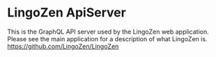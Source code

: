# LingoZen ApiServer

This is the GraphQL API server used by the LingoZen web application. Please see the main application for a description of what LingoZen is.
https://github.com/LingoZen/LingoZen
